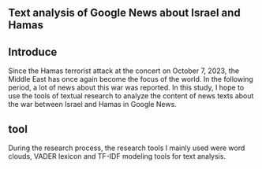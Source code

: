 ## Text analysis of Google News about Israel and Hamas

## Introduce
Since the Hamas terrorist attack at the concert on October 7, 2023, the Middle East has once again become the focus of the world. In the following period, a lot of news about this war was reported.
In this study, I hope to use the tools of textual research to analyze the content of news texts about the war between Israel and Hamas in Google News.

## tool
During the research process, the research tools I mainly used were word clouds, VADER lexicon and TF-IDF modeling tools for text analysis.
